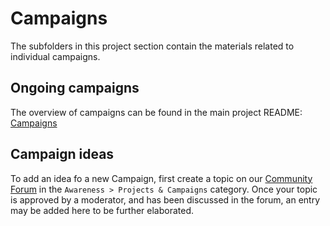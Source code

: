 # Campaigns

The subfolders in this project section contain the materials related to individual campaigns.

## Ongoing campaigns

The overview of campaigns can be found in the main project README: [Campaigns](https://github.com/humanetech-community/humanetech-community-awareness/tree/master/README.md#campaigns)

## Campaign ideas

To add an idea fo a new Campaign, first create a topic on our [Community Forum](https://community.humanetech.com/c/awareness/projects-campaigns) in the `Awareness > Projects & Campaigns` category. Once your topic is approved by a moderator, and has been discussed in the forum, an entry may be added here to be further elaborated.